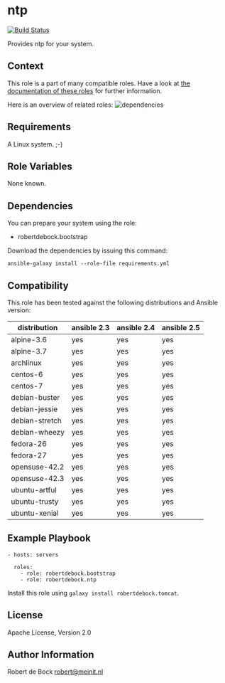 ntp
=========

[![Build Status](https://travis-ci.org/robertdebock/ansible-role-ntp.svg?branch=master)](https://travis-ci.org/robertdebock/ansible-role-ntp)

Provides ntp for your system.

Context
--------
This role is a part of many compatible roles. Have a look at [the documentation of these roles](https://robertdebock.nl/) for further information.

Here is an overview of related roles:
![dependencies](https://raw.githubusercontent.com/robertdebock/robertdebock.github.io/artifacts/ntp.png "Dependency")

Requirements
------------

A Linux system. ;-)

Role Variables
--------------

None known.

Dependencies
------------

You can prepare your system using the role:

- robertdebock.bootstrap

Download the dependencies by issuing this command:
```
ansible-galaxy install --role-file requirements.yml
```

Compatibility
-------------

This role has been tested against the following distributions and Ansible version:

|distribution|ansible 2.3|ansible 2.4|ansible 2.5|
|------------|-----------|-----------|-----------|
|alpine-3.6|yes|yes|yes|
|alpine-3.7|yes|yes|yes|
|archlinux|yes|yes|yes|
|centos-6|yes|yes|yes|
|centos-7|yes|yes|yes|
|debian-buster|yes|yes|yes|
|debian-jessie|yes|yes|yes|
|debian-stretch|yes|yes|yes|
|debian-wheezy|yes|yes|yes|
|fedora-26|yes|yes|yes|
|fedora-27|yes|yes|yes|
|opensuse-42.2|yes|yes|yes|
|opensuse-42.3|yes|yes|yes|
|ubuntu-artful|yes|yes|yes|
|ubuntu-trusty|yes|yes|yes|
|ubuntu-xenial|yes|yes|yes|

Example Playbook
----------------

```
- hosts: servers

  roles:
    - role: robertdebock.bootstrap
    - role: robertdebock.ntp
```

Install this role using `galaxy install robertdebock.tomcat`.

License
-------

Apache License, Version 2.0

Author Information
------------------

Robert de Bock <robert@meinit.nl>
